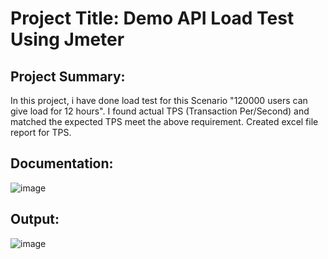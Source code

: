 # Project Title: Demo API Load Test Using Jmeter

## Project Summary: 
In this project, i have done load test for this Scenario "120000 users can give load for 12 hours". I found  actual TPS (Transaction Per/Second) and matched the expected TPS meet the above requirement. Created excel file report for TPS.

## Documentation:
![image](https://github.com/Afsanasuma/Afsanasuma-Random-User-API-Performance-Test/assets/145669139/bfc83f31-3711-44c2-bfba-cc945b525a4a)

## Output:
![image](https://github.com/Afsanasuma/Afsanasuma-Random-User-API-Performance-Test/assets/145669139/a40637ea-bf15-4336-91d3-8f5693c53ebc)
